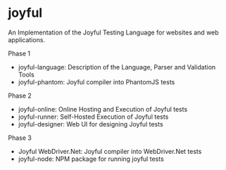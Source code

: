 joyful
======

An Implementation of the Joyful Testing Language for websites and web applications.

Phase 1

- joyful-language: Description of the Language, Parser and Validation Tools
- joyful-phantom: Joyful compiler into PhantomJS tests

Phase 2

- joyful-online: Online Hosting and Execution of Joyful tests 
- joyful-runner: Self-Hosted Execution of Joyful tests
- joyful-designer: Web UI for designing Joyful tests

Phase 3
 
- Joyful WebDriver.Net: Joyful compiler into WebDriver.Net tests
- joyful-node: NPM package for running joyful tests
